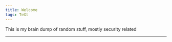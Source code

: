 ```yaml
---
title: Welcome
tags: TeXt
---
```


This is my brain dump of random stuff, mostly security related

<!--more-->
---

